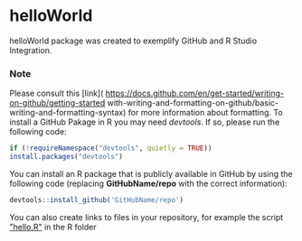 # helloWorld  
helloWorld package was created to exemplify GitHub and R Studio Integration. 
### Note 
Please consult this [link]( https://docs.github.com/en/get-started/writing-on-github/getting-started
with-writing-and-formatting-on-github/basic-writing-and-formatting-syntax) for more information 
about formatting. 
To install a GitHub Pakage in R you may need *devtools*. If so, please run the following code: 
```R 
if (!requireNamespace("devtools", quietly = TRUE)) 
install.packages("devtools") 
``` 
You can install an R package that is publicly available in GitHub by using the following code 
(replacing **GitHubName/repo** with the correct information): 
```R 
devtools::install_github('GitHubName/repo') 
``` 
You can also create links to files in your repository, for example the script ["hello.R"](R/hello.R) 
in the R folder  
